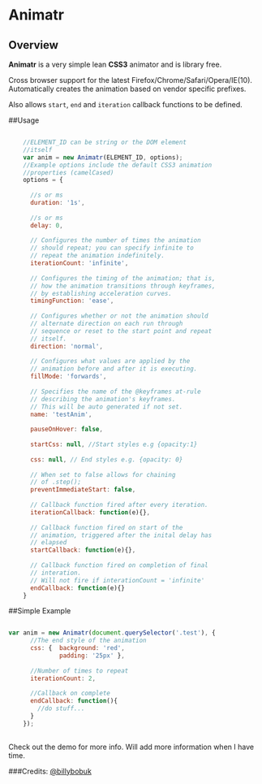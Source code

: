 # Animatr
## Overview
**Animatr** is a very simple lean **CSS3** animator and is library free.

Cross browser support for the latest Firefox/Chrome/Safari/Opera/IE(10). Automatically creates the animation based on vendor specific prefixes.

Also allows `start`, `end` and `iteration` callback functions to be defined.

##Usage

```javascript	

	//ELEMENT_ID can be string or the DOM element
	//itself
	var anim = new Animatr(ELEMENT_ID, options);
	//Example options include the default CSS3 animation
	//properties (camelCased)
	options = {
      
      //s or ms
      duration: '1s',
      
      //s or ms
      delay: 0,
      
      // Configures the number of times the animation
      // should repeat; you can specify infinite to
      // repeat the animation indefinitely.
      iterationCount: 'infinite',
      
      // Configures the timing of the animation; that is,
      // how the animation transitions through keyframes,
      // by establishing acceleration curves.
      timingFunction: 'ease',
      
      // Configures whether or not the animation should
      // alternate direction on each run through
      // sequence or reset to the start point and repeat
      // itself. 
      direction: 'normal',
      
      // Configures what values are applied by the
      // animation before and after it is executing.
      fillMode: 'forwards',
      
      // Specifies the name of the @keyframes at-rule
      // describing the animation's keyframes.
      // This will be auto generated if not set.
      name: 'testAnim',
      
      pauseOnHover: false,
      
      startCss: null, //Start styles e.g {opacity:1}
      
      css: null, // End styles e.g. {opacity: 0}
      
      // When set to false allows for chaining
      // of .step();
      preventImmediateStart: false,
      
      // Callback function fired after every iteration.
      iterationCallback: function(e){},
      
      // Callback function fired on start of the
      // animation, triggered after the inital delay has
      // elapsed
      startCallback: function(e){},
      
      // Callback function fired on completion of final
      // interation. 
      // Will not fire if interationCount = 'infinite'
      endCallback: function(e){}
    }
```

##Simple Example

```javascript

var anim = new Animatr(document.querySelector('.test'), {
      //The end style of the animation
      css: {  background: 'red',
              padding: '25px' },
      
      //Number of times to repeat       
      iterationCount: 2,
      
      //Callback on complete
      endCallback: function(){
      	//do stuff...
      }
    });
    
```

Check out the demo for more info. Will add more information when I have time.

###Credits:
[@billybobuk](https://github.com/billybobuk)